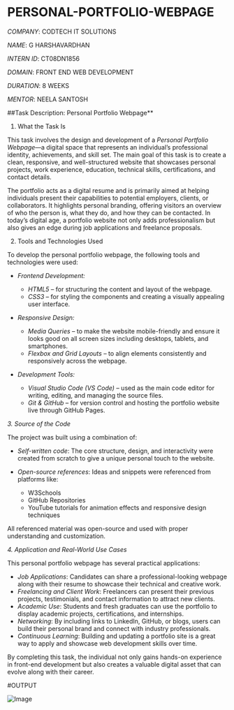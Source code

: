 # PERSONAL-PORTFOLIO-WEBPAGE

*COMPANY*: CODTECH IT SOLUTIONS

*NAME*: G HARSHAVARDHAN

*INTERN ID*: CT08DN1856

*DOMAIN*: FRONT END WEB DEVELOPMENT

*DURATION*: 8 WEEKS

*MENTOR*: NEELA SANTOSH

##Task Description: Personal Portfolio Webpage**

1. What the Task Is

This task involves the design and development of a *Personal Portfolio Webpage*—a digital space that represents an individual’s professional identity, achievements, and skill set. The main goal of this task is to create a clean, responsive, and well-structured website that showcases personal projects, work experience, education, technical skills, certifications, and contact details.

The portfolio acts as a digital resume and is primarily aimed at helping individuals present their capabilities to potential employers, clients, or collaborators. It highlights personal branding, offering visitors an overview of who the person is, what they do, and how they can be contacted. In today’s digital age, a portfolio website not only adds professionalism but also gives an edge during job applications and freelance proposals.

2. Tools and Technologies Used

To develop the personal portfolio webpage, the following tools and technologies were used:

* *Frontend Development:*

  * *HTML5* – for structuring the content and layout of the webpage.
  * *CSS3* – for styling the components and creating a visually appealing user interface.

* *Responsive Design:*

  * *Media Queries* – to make the website mobile-friendly and ensure it looks good on all screen sizes including desktops, tablets, and smartphones.
  * *Flexbox and Grid Layouts* – to align elements consistently and responsively across the webpage.

* *Development Tools:*

  * *Visual Studio Code (VS Code)* – used as the main code editor for writing, editing, and managing the source files.
  * *Git & GitHub* – for version control and hosting the portfolio website live through GitHub Pages.

*3. Source of the Code*

The project was built using a combination of:

* *Self-written code*: The core structure, design, and interactivity were created from scratch to give a unique personal touch to the website.
* *Open-source references*: Ideas and snippets were referenced from platforms like:

  * W3Schools
  * GitHub Repositories
  * YouTube tutorials for animation effects and responsive design techniques

All referenced material was open-source and used with proper understanding and customization.

*4. Application and Real-World Use Cases*

This personal portfolio webpage has several practical applications:

* *Job Applications*: Candidates can share a professional-looking webpage along with their resume to showcase their technical and creative work.
* *Freelancing and Client Work*: Freelancers can present their previous projects, testimonials, and contact information to attract new clients.
* *Academic Use*: Students and fresh graduates can use the portfolio to display academic projects, certifications, and internships.
* *Networking*: By including links to LinkedIn, GitHub, or blogs, users can build their personal brand and connect with industry professionals.
* *Continuous Learning*: Building and updating a portfolio site is a great way to apply and showcase web development skills over time.

By completing this task, the individual not only gains hands-on experience in front-end development but also creates a valuable digital asset that can evolve along with their career.

#OUTPUT

![Image](https://github.com/user-attachments/assets/b1695d2d-c514-4407-a1b5-329e2b57be3e)

